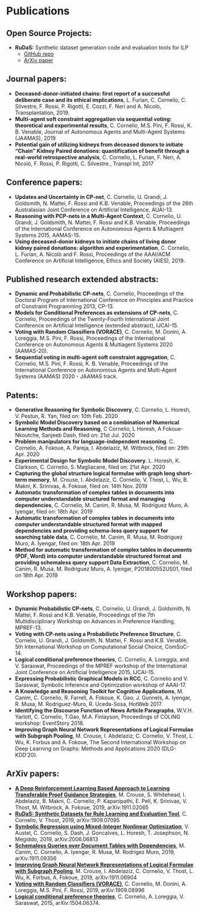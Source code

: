 # Publications

## Open Source Projects:
* **RuDaS:** Synthetic dataset generation code and evaluation tools for ILP
  * [GitHub repo](https://github.com/IBM/RuDaS)
  * [ArXiv paper](https://arxiv.org/abs/1909.07095)

## Journal papers:
* **Deceased-donor-initiated chains: first report of a successful deliberate case and its ethical implications**, L. Furian, C. Cornelio, C. Silvestre, F. Rossi, P. Rigotti, E. Cozzi, F. Neri and A. Nicolò, Transplantation, 2019.
*  **Multi-agent soft constraint aggregation via sequential voting: theoretical and experimental results**, C. Cornelio, M.S. Pini, F. Rossi, K. B. Venable, Journal of Autonomous Agents and Multi-Agent Systems (JAAMAS), 2019
* **Potential gain of utilizing kidneys from deceased donors to initiate “Chain” Kidney Paired donations: quantification of benefit through a real-world retrospective analysis**, C. Cornelio, L. Furian, F. Neri, A. Nicolò, F. Rossi, P. Rigotti, C. Silvestre., Transpl Int, 2017

## Conference papers:
* **Updates and Uncertainty in CP-net**, C. Cornelio, U. Grandi, J. Goldsmith, N. Mattei, F. Rossi and K.B. Venable, Proceedings of the 26th Australasian Joint Conference on Artificial Intelligence, AUAI-13. 
* **Reasoning with PCP-nets in a Multi-Agent Context**, C. Cornelio, U. Grandi, J. Goldsmith, N. Mattei, F. Rossi and K.B. Venable, Proceedings of the International Conference on Autonomous Agents & Multiagent Systems 2015, AAMAS-15.
* **Using deceased-donor kidneys to initiate chains of living donor kidney paired donations: algorithm and experimentation**, C. Cornelio, L. Furian, A. Nicolò and F. Rossi, Proceedings of the AAAI/ACM Conference on Artificial Intelligence, Ethics and Society (AIES), 2019.

## Published research extended abstracts:
* **Dynamic and Probabilistic CP-nets**, C. Cornelio, Proceedings of the Doctoral Program of International Conference on Principles and Practice of Constraint Programming 2013, CP-13. 
* **Models for Conditional Preferences as extensions of CP-nets**, C. Cornelio, Proceedings of the Twenty-Fourth International Joint Conference on Artificial Intelligence (extended abstract), IJCAI-15. 
* **Voting with Random Classifiers (VORACE)**, C. Cornelio, M. Donini, A. Loreggia, M.S. Pini, F. Rossi, Proceedings of the International Conference on Autonomous Agents & Multiagent Systems 2020 (AAMAS-20).
* **Sequential voting in multi-agent soft constraint aggregation**, C. Cornelio, M.S. Pini, F. Rossi, K. B. Venable, Proceedings of the International Conference on Autonomous Agents and Multi-Agent Systems (AAMAS) 2020 - JAAMAS track.

## Patents:
* **Generative Reasoning for Symbolic Discovery**, C. Cornelio, L. Horesh, V. Pestun, R. Yan, filed on: 10th Feb. 2020
* **Symbolic Model Discovery based on a combination of Numerical Learning Methods and Reasoning**, C Cornelio, L Horesh, A Fokoue-Nkoutche, Sanjeeb Dash, filed on: 21st Jul. 2020
* **Problem manipulators for language-independent reasoning**. C. Cornelio, A. Fokoue, A. Pareja, I. Abdelaziz, M. Witbrock, filed on: 29th Apr. 2020
* **Experimental Design for Symbolic Model Discovery**. L. Horesh, K. Clarkson, C. Cornelio, S. Magliacane, filed on: 21st Apr. 2020
* **Capturing the global structure logical formulae with graph long short-term memory**, M. Crouse, I. Abdelaziz, C. Cornelio, V. Thost, L. Wu,  B. Makni, K. Srinivas, A. Fokoue, filed on: 14th Nov. 2019
* **Automatic transformation of complex tables in documents into computer understandable structured format and managing dependencies**, C. Cornelio, M. Canim, R. Musa, M. Rodriguez Muro, A. Iyengar, filed on: 18th Apr. 2019
* **Automatic transformation of complex tables in documents into computer understandable structured format with mapped dependencies and providing schema-less query support for searching table data**, C. Cornelio, M. Canim, R. Musa, M. Rodriguez Muro, A. Iyengar, filed on: 18th Apr. 2019
* **Method for automatic transformation of complex tables in documents (PDF, Word) into computer understandable structured format and providing schemaless query support Data Extraction**, C. Cornelio, M. Canim, R. Musa, M. Rodriguez Muro, A. Iyengar, P201800552US01, filed on 18th Apr. 2019

## Workshop papers:
* **Dynamic Probabilistic CP-nets**, C. Cornelio, U. Grandi, J. Goldsmith, N. Mattei, F. Rossi and K.B. Venable, Proceedings of the 7th Multidisciplinary Workshop on Advances in Preference Handling, MPREF-13.
* **Voting with CP-nets using a Probabilistic Preference Structure**, C. Cornelio, U. Grandi, J. Goldsmith, N. Mattei, F. Rossi and K.B. Venable, 5th International Workshop on Computational Social Choice, ComSoC-14.
* **Logical conditional preference theories**, C. Cornelio, A. Loreggia, and V. Saraswat, Proceedings of the MPREF workshop of the International Joint Conference on Artificial Intelligence 2015, IJCAI-15.
* **Expressing Probabilistic Graphical Models in RCC**, C. Cornelio and V. Saraswat, Symbolic Inference and Optimization workshop of AAAI-17.
* **A Knowledge and Reasoning Toolkit for Cognitive Applications**, M. Canim, C. Cornelio, R. Farrell, A. Fokoue, K. Gao, J. Gunnels, A. Iyengar, R. Musa, M. Rodriguez-Muro, R. Uceda-Sosa, HotWeb 2017.
* **Identifying the Discourse Function of News Article Paragraphs**, W.V.H. Yarlott, C. Cornelio, T.Gao, M.A. Finlayson, Proceedings of COLING workshop: EventStory 2018.
* **Improving Graph Neural Network Representations of Logical Formulae with Subgraph Pooling**, M. Crouse, I. Abdelaziz, C. Cornelio, V. Thost, L. Wu, K. Forbus and A. Fokoue, The Second International Workshop on Deep Learning on Graphs: Methods and Applications 2020 (DLG-KDD’20).


## ArXiv papers:
* [**A Deep Reinforcement Learning Based Approach to Learning Transferable Proof Guidance Strategies**](https://arxiv.org/abs/1911.02065), M. Crouse, S. Whitehead, I. Abdelaziz, B. Makni, C. Cornelio, P. Kapanipathi, E. Pell, K. Srinivas, V. Thost, M. Witbrock, A. Fokoue, 2019, arXiv:1911.02065
* [**RuDaS: Synthetic Datasets for Rule Learning and Evaluation Tool**](https://arxiv.org/abs/1909.07095), C. Cornelio, V. Thost, 2019, arXiv:1909.07095
* [**Symbolic Regression using Mixed-Integer Nonlinear Optimization**](https://arxiv.org/abs/2006.06813), V. Austel, C. Cornelio, S. Dash, J. Goncalves, L. Horesh, T. Josephson, N. Megiddo, 2019, arXiv:2006.06813
* [**Schemaless Queries over Document Tables with Dependencies**](https://arxiv.org/abs/1911.09356), M. Canim, C. Cornelio, A. Iyengar, R. Musa, M. Rodrigez Muro, 2019, arXiv:1911.09356
* [**Improving Graph Neural Network Representations of Logical Formulae with Subgraph Pooling**](https://arxiv.org/abs/1911.06904), M. Crouse, I. Abdelaziz, C. Cornelio, V. Thost, L. Wu, K. Forbus, A. Fokoue, 2019, arXiv:1911.06904
* [**Voting with Random Classifiers (VORACE)**](https://arxiv.org/abs/1909.08996), C. Cornelio, M. Donini, A. Loreggia, M.S. Pini, F. Rossi, 2019, arXiv:1909.08996
* [**Logical conditional preference theories**](https://arxiv.org/abs/1504.06374), C. Cornelio, A. Loreggia, V. Saraswat, 2015, arXiv:1504.06374.
